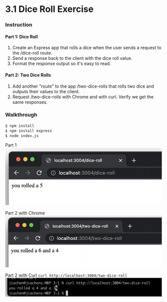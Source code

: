 # 3.1 Dice Roll Exercise

### Instruction

#### Part 1: Dice Roll

1. Create an Express app that rolls a dice when the user sends a request to the /dice-roll route.
2. Send a response back to the client with the dice roll value.
3. Format the response output so it's easy to read.

#### Part 2: Two Dice Rolls

1. Add another "route" to the app /two-dice-rolls that rolls two dice and outputs their values to the client.
2. Request /two-dice-rolls with Chrome and with curl. Verify we get the same responses.

### Walkthrough

```
$ npm install
$ npm install express
$ node index.js
```

Part 1
![](2021-12-22-21-22-17.png)

Part 2 with Chrome
![](2021-12-22-21-22-37.png)

Part 2 with Curl
`curl http://localhost:3004/two-dice-roll`
![](2021-12-22-21-25-02.png)
